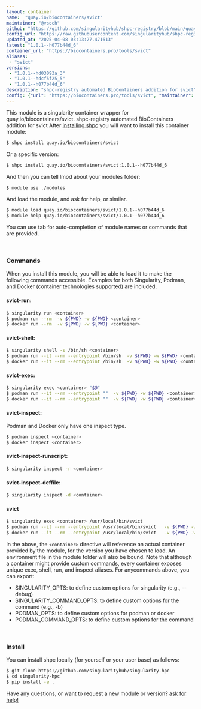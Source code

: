 ```yaml
---
layout: container
name:  "quay.io/biocontainers/svict"
maintainer: "@vsoch"
github: "https://github.com/singularityhub/shpc-registry/blob/main/quay.io/biocontainers/svict/container.yaml"
config_url: "https://raw.githubusercontent.com/singularityhub/shpc-registry/main/quay.io/biocontainers/svict/container.yaml"
updated_at: "2025-04-08 03:13:27.471613"
latest: "1.0.1--h077b44d_6"
container_url: "https://biocontainers.pro/tools/svict"
aliases:
 - "svict"
versions:
 - "1.0.1--hd03093a_3"
 - "1.0.1--hdcf5f25_5"
 - "1.0.1--h077b44d_6"
description: "shpc-registry automated BioContainers addition for svict"
config: {"url": "https://biocontainers.pro/tools/svict", "maintainer": "@vsoch", "description": "shpc-registry automated BioContainers addition for svict", "latest": {"1.0.1--h077b44d_6": "sha256:81ed2271f58a4a5478a56990b5a5741ef08b077a4c2949e0ad44ce35116c03df"}, "tags": {"1.0.1--hd03093a_3": "sha256:d8cb74d96578e959454d209906996bcac2c441f98cf674a2cee5a0f5472743e9", "1.0.1--hdcf5f25_5": "sha256:ec4b0a49aef6f45b90ae3cd5ca37ab81d2394802b5dee0d681d2f40408b1fe54", "1.0.1--h077b44d_6": "sha256:81ed2271f58a4a5478a56990b5a5741ef08b077a4c2949e0ad44ce35116c03df"}, "docker": "quay.io/biocontainers/svict", "aliases": {"svict": "/usr/local/bin/svict"}}
---
```


This module is a singularity container wrapper for quay.io/biocontainers/svict.
shpc-registry automated BioContainers addition for svict
After [installing shpc](#install) you will want to install this container module:


```bash
$ shpc install quay.io/biocontainers/svict
```

Or a specific version:

```bash
$ shpc install quay.io/biocontainers/svict:1.0.1--h077b44d_6
```

And then you can tell lmod about your modules folder:

```bash
$ module use ./modules
```

And load the module, and ask for help, or similar.

```bash
$ module load quay.io/biocontainers/svict/1.0.1--h077b44d_6
$ module help quay.io/biocontainers/svict/1.0.1--h077b44d_6
```

You can use tab for auto-completion of module names or commands that are provided.

<br>

### Commands

When you install this module, you will be able to load it to make the following commands accessible.
Examples for both Singularity, Podman, and Docker (container technologies supported) are included.

#### svict-run:

```bash
$ singularity run <container>
$ podman run --rm  -v ${PWD} -w ${PWD} <container>
$ docker run --rm  -v ${PWD} -w ${PWD} <container>
```

#### svict-shell:

```bash
$ singularity shell -s /bin/sh <container>
$ podman run --it --rm --entrypoint /bin/sh  -v ${PWD} -w ${PWD} <container>
$ docker run --it --rm --entrypoint /bin/sh  -v ${PWD} -w ${PWD} <container>
```

#### svict-exec:

```bash
$ singularity exec <container> "$@"
$ podman run --it --rm --entrypoint ""  -v ${PWD} -w ${PWD} <container> "$@"
$ docker run --it --rm --entrypoint ""  -v ${PWD} -w ${PWD} <container> "$@"
```

#### svict-inspect:

Podman and Docker only have one inspect type.

```bash
$ podman inspect <container>
$ docker inspect <container>
```

#### svict-inspect-runscript:

```bash
$ singularity inspect -r <container>
```

#### svict-inspect-deffile:

```bash
$ singularity inspect -d <container>
```


#### svict

```bash
$ singularity exec <container> /usr/local/bin/svict
$ podman run --it --rm --entrypoint /usr/local/bin/svict   -v ${PWD} -w ${PWD} <container> -c " $@"
$ docker run --it --rm --entrypoint /usr/local/bin/svict   -v ${PWD} -w ${PWD} <container> -c " $@"
```



In the above, the `<container>` directive will reference an actual container provided
by the module, for the version you have chosen to load. An environment file in the
module folder will also be bound. Note that although a container
might provide custom commands, every container exposes unique exec, shell, run, and
inspect aliases. For anycommands above, you can export:

 - SINGULARITY_OPTS: to define custom options for singularity (e.g., --debug)
 - SINGULARITY_COMMAND_OPTS: to define custom options for the command (e.g., -b)
 - PODMAN_OPTS: to define custom options for podman or docker
 - PODMAN_COMMAND_OPTS: to define custom options for the command

<br>

### Install

You can install shpc locally (for yourself or your user base) as follows:

```bash
$ git clone https://github.com/singularityhub/singularity-hpc
$ cd singularity-hpc
$ pip install -e .
```

Have any questions, or want to request a new module or version? [ask for help!](https://github.com/singularityhub/singularity-hpc/issues)